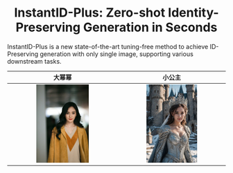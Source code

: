 <div align="center">
<h1>InstantID-Plus: Zero-shot Identity-Preserving Generation in Seconds</h1>

</div>

InstantID-Plus is a new state-of-the-art tuning-free method to achieve ID-Preserving generation with only single image, supporting various downstream tasks.

大幂幂 | 小公主
:-------------------------:|:-------------------------:
<img src="data/yangmi.jpg" alt="img" style="width: 50%;"> | <img src="data/res_yangmi.jpg" alt="img" style="width: 50%;">
